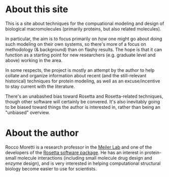 # About this site

This is a site about techniques for the compuational modeling and design of biological macromolecules (primarily proteins, but also related molecules).

In particular, the aim is to focus primarily on _how_ one might go about doing such modeling on their own systems,
so there's more of a focus on methodology (& background) than on flashy results. 
The hope is that it can function as a starting point for new researchers (e.g. graduate level and above) working in the area.

In some respects, the project is mostly an attempt by the author to help collate and organize information about recent
(and the still-relevant historical) techniques for protein modeling, as well as an excuse/incentive to stay current with the literature.

There's an unabashed bias toward Rosetta and Rosetta-related techniques, though other software will certainly be convered.
It's also inevitably going to be biased toward things the author is interested in, rather than being an "unbiased" overview.

# About the author

Rocco Moretti is a research professor in the [Meiler Lab](https://meilerlab.org) and one of the developers of the [Rosetta software package](https://rosettacommons.org).
He has an interest in protein-small molecule interactions (including small molecule drug design and enzyme design), 
and is very interested in helping computational structural biology become easier to use for scientists.
